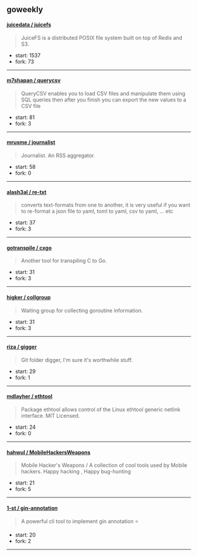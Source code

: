 ## goweekly

#### [juicedata / juicefs](https://github.com/juicedata/juicefs)

> JuiceFS is a distributed POSIX file system built on top of Redis and S3.

+ start: 1537
+ fork: 73

----


#### [m7shapan / querycsv](https://github.com/m7shapan/querycsv)

> QueryCSV enables you to load CSV files and manipulate them using SQL queries then after you finish you can export the new values to a CSV file

+ start: 81
+ fork: 3

----


#### [mrusme / journalist](https://github.com/mrusme/journalist)

> Journalist. An RSS aggregator.

+ start: 58
+ fork: 0

----


#### [alash3al / re-txt](https://github.com/alash3al/re-txt)

> converts text-formats from one to another, it is very useful if you want to re-format a json file to yaml, toml to yaml, csv to yaml, ... etc

+ start: 37
+ fork: 3

----


#### [gotranspile / cxgo](https://github.com/gotranspile/cxgo)

> Another tool for transpiling C to Go.

+ start: 31
+ fork: 3

----


#### [higker / collgroup](https://github.com/higker/collgroup)

> Waiting group for collecting goroutine information.

+ start: 31
+ fork: 3

----


#### [riza / gigger](https://github.com/riza/gigger)

> Git folder digger, I'm sure it's worthwhile stuff.

+ start: 29
+ fork: 1

----


#### [mdlayher / ethtool](https://github.com/mdlayher/ethtool)

> Package ethtool allows control of the Linux ethtool generic netlink interface. MIT Licensed.

+ start: 24
+ fork: 0

----


#### [hahwul / MobileHackersWeapons](https://github.com/hahwul/MobileHackersWeapons)

> Mobile Hacker's Weapons / A collection of cool tools used by Mobile hackers. Happy hacking , Happy bug-hunting

+ start: 21
+ fork: 5

----


#### [1-st / gin-annotation](https://github.com/1-st/gin-annotation)

> A powerful cli tool to implement gin annotation ⭐

+ start: 20
+ fork: 2

----

